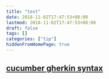```yaml
---
title: "test"
date: 2018-11-02T17:47:53+08:00
lastmod: 2018-11-02T17:47:53+08:00
draft: false
tags: []
categories: ["tip"]
hiddenFromHomePage: true
---
```




## [cucumber gherkin syntax](https://docs.cucumber.io/gherkin/reference/)

